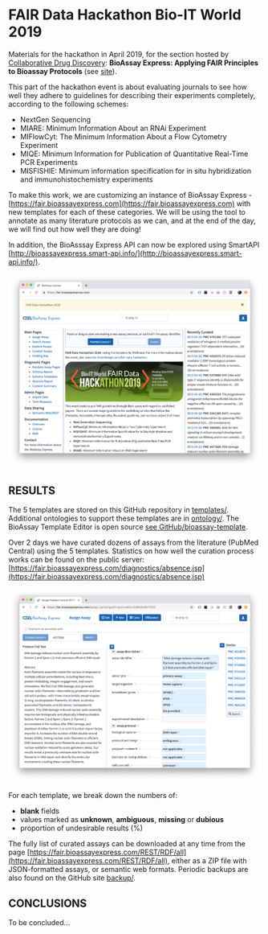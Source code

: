 # FAIR Data Hackathon Bio-IT World 2019

Materials for the hackathon in April 2019, for the section hosted by [Collaborative Drug Discovery](http://collaborativedrug.com): **BioAssay Express: Applying FAIR Principles to Bioassay Protocols** (see [site](https://www.bio-itworldexpo.com/fair-data-hackathon)).

This part of the hackathon event is about evaluating journals to see how well they adhere to guidelines for describing their experiments completely, according to the following schemes:

* NextGen Sequencing
* MIARE: Minimum Information About an RNAi Experiment
* MIFlowCyt: The Minimum Information About a Flow Cytometry Experiment
* MIQE: Minimum Information for Publication of Quantitative Real-Time PCR Experiments
* MISFISHIE: Minimum information specification for in situ hybridization and immunohistochemistry experiments

To make this work, we are customizing an instance of BioAssay Express - [https://fair.bioassayexpress.com](https://fair.bioassayexpress.com) with new templates for each of these categories. We will be using the tool to annotate as many literature protocols as we can, and at the end of the day, we will find out how well they are doing!

In addition, the BioAsssay Express API can now be explored using SmartAPI [http://bioassayexpress.smart-api.info/](http://bioassayexpress.smart-api.info/).

![](img/homepage_snap.png)

## RESULTS

The 5 templates are stored on this GitHub repository in [templates/](https://github.com/NCBI-Hackathons/BioAssay-Express-Applying-FAIR-Principles-to-Bioassay-Protocols/tree/master/templates). Additional ontologies to support these templates are in [ontology/](https://github.com/NCBI-Hackathons/BioAssay-Express-Applying-FAIR-Principles-to-Bioassay-Protocols/tree/master/ontology). The BioAssay Template Editor is open source [see GitHub/bioassay-template](https://github.com/cdd/bioassay-template).

Over 2 days we have curated dozens of assays from the literature (PubMed Central) using the 5 templates. Statistics on how well the curation process works can be found on the public server: [https://fair.bioassayexpress.com/diagnostics/absence.jsp](https://fair.bioassayexpress.com/diagnostics/absence.jsp)

![](img/curation_snap.png)


For each template, we break down the numbers of:

* **blank** fields
* values marked as **unknown**, **ambiguous**, **missing** or **dubious**
* proportion of undesirable results (%)

The fully list of curated assays can be downloaded at any time from the page [https://fair.bioassayexpress.com/REST/RDF/all](https://fair.bioassayexpress.com/REST/RDF/all), either as a ZIP file with JSON-formatted assays, or semantic web formats. Periodic backups are also found on the GitHub site [backup/](https://github.com/NCBI-Hackathons/BioAssay-Express-Applying-FAIR-Principles-to-Bioassay-Protocols/tree/master/backup).

## CONCLUSIONS

To be concluded...

